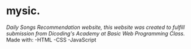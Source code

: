 # mysic.
*Daily Songs Recommendation website, this website was created to fulfill submission from Dicoding's Academy at Basic Web Programming Class.*
Made with:
-HTML
-CSS
-JavaScript
